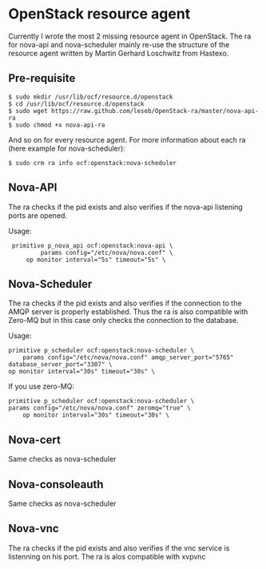OpenStack resource agent
========================

Currently I wrote the most 2 missing resource agent in OpenStack. The ra for nova-api and nova-scheduler mainly re-use the structure of the resource agent written by Martin Gerhard Loschwitz from Hastexo.

## Pre-requisite

    $ sudo mkdir /usr/lib/ocf/resource.d/openstack
    $ cd /usr/lib/ocf/resource.d/openstack
    $ sudo wget https://raw.github.com/leseb/OpenStack-ra/master/nova-api-ra
    $ sudo chmod +x nova-api-ra

And so on for every resource agent. For more information about each ra (here example for nova-scheduler):

    $ sudo crm ra info ocf:openstack:nova-scheduler

## Nova-API

The ra checks if the pid exists and also verifies if the nova-api listening ports are opened.

Usage:

     primitive p_nova_api ocf:openstack:nova-api \
             params config="/etc/nova/nova.conf" \
	     op monitor interval="5s" timeout="5s" \

## Nova-Scheduler

The ra checks if the pid exists and also verifies if the connection to the AMQP server is properly established. Thus the ra is also compatible with Zero-MQ but in this case only checks the connection to the database.

Usage:

    primitive p_scheduler ocf:openstack:nova-scheduler \
        params config="/etc/nova/nova.conf" amqp_server_port="5765" database_server_port="3307" \
	op monitor interval="30s" timeout="30s" \

If you use zero-MQ:

    primitive p_scheduler ocf:openstack:nova-scheduler \
	params config="/etc/nova/nova.conf" zeromq="true" \
        op monitor interval="30s" timeout="30s" \

## Nova-cert

Same checks as nova-scheduler

## Nova-consoleauth

Same checks as nova-scheduler

## Nova-vnc

The ra checks if the pid exists and also verifies if the vnc service is listenning on his port. The ra is alos compatible with xvpvnc
